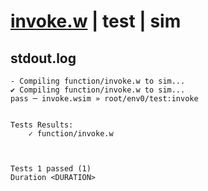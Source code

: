 # [invoke.w](../../../../examples/tests/valid/invoke.w) | test | sim

## stdout.log
```log
- Compiling function/invoke.w to sim...
✔ Compiling function/invoke.w to sim...
pass ─ invoke.wsim » root/env0/test:invoke
 

Tests Results:
    ✓ function/invoke.w



Tests 1 passed (1) 
Duration <DURATION>

```

